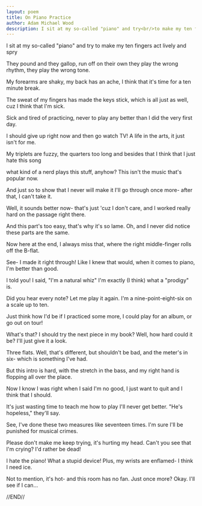 ```yaml
---
layout: poem
title: On Piano Practice
author: Adam Michael Wood
description: I sit at my so-called "piano" and try<br/>to make my ten fingers act lively and spry<br/><br/>They pound and they gallop, run off on their own<br/>they play the wrong rhythm, they play the wrong tone.
---
```


I sit at my so-called "piano" and try
to make my ten fingers act lively and spry

They pound and they gallop, run off on their own
they play the wrong rhythm, they play the wrong tone.

My forearms are shaky, my back has an ache,
I think that it's time for a ten minute break.

The sweat of my fingers has made the keys stick,
which is all just as well, cuz I think that I'm sick.

Sick and tired of practicing, never to play
any better than I did the very first day.

I should give up right now and then go watch TV!
A life in the arts, it just isn't for me.

My triplets are fuzzy, the quarters too long
and besides that I think that I just hate this song

what kind of a nerd plays this stuff, anyhow?
This isn't the music that's popular now.

And just so to show that I never will make it
I'll go through once more- after that, I can't take it.

Well, it sounds better now- that's just 'cuz I don't care,
and I worked really hard on the passage right there.

And this part's too easy, that's why it's so lame.
Oh, and I never did notice these parts are the same.

Now here at the end, I always miss that,
where the right middle-finger rolls off the B-flat.

See- I made it right through! Like I knew that would,
when it comes to piano, I'm better than good.

I told you! I said, "I'm a natural whiz"
I'm exactly (I think) what a "prodigy" is.

Did you hear every note? Let me play it again.
I'm a nine-point-eight-six on a scale up to ten.

Just think how I'd be if I practiced some more,
I could play for an album, or go out on tour!

What's that? I should try the next piece in my book?
Well, how hard could it be? I'll just give it a look.

Three flats. Well, that's different, but shouldn't be bad,
and the meter's in six- which is something I've had.

But this intro is hard, with the stretch in the bass,
and my right hand is flopping all over the place.

Now I know I was right when I said I'm no good,
I just want to quit and I think that I should.

It's just wasting time to teach me how to play
I'll never get better. "He's hopeless," they'll say.


See, I've done these two measures like seventeen times.
I'm sure I'll be punished for musical crimes.

Please don't make me keep trying, it's hurting my head.
Can't you see that I'm crying? I'd rather be dead!

I hate the piano! What a stupid device!
Plus, my wrists are enflamed- I think I need ice.

Not to mention, it's hot- and this room has no fan.
Just once more? Okay. I'll see if I can...

//END//